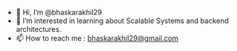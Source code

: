 - 👋 Hi, I’m @bhaskarakhil29
- 👀 I’m interested in learning about Scalable Systems and backend architectures. 
- 📫 How to reach me : bhaskarakhil29@gmail.com

<!---
bhaskarakhil29/bhaskarakhil29 is a ✨ special ✨ repository because its `README.md` (this file) appears on your GitHub profile.
You can click the Preview link to take a look at your changes.
--->
